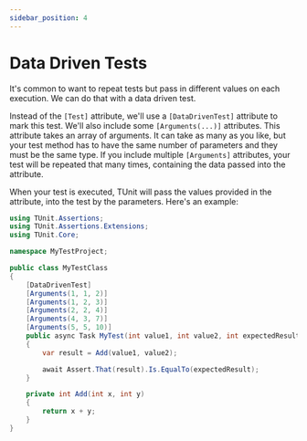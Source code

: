 ```yaml
---
sidebar_position: 4
---
```


# Data Driven Tests

It's common to want to repeat tests but pass in different values on each execution.
We can do that with a data driven test.

Instead of the `[Test]` attribute, we'll use a `[DataDrivenTest]` attribute to mark this test.
We'll also include some `[Arguments(...)]` attributes. 
This attribute takes an array of arguments. It can take as many as you like, but your test method has to have the same number of parameters and they must be the same type.
If you include multiple `[Arguments]` attributes, your test will be repeated that many times, containing the data passed into the attribute.

When your test is executed, TUnit will pass the values provided in the attribute, into the test by the parameters.
Here's an example:

```csharp
using TUnit.Assertions;
using TUnit.Assertions.Extensions;
using TUnit.Core;

namespace MyTestProject;

public class MyTestClass
{
    [DataDrivenTest]
    [Arguments(1, 1, 2)]
    [Arguments(1, 2, 3)]
    [Arguments(2, 2, 4)]
    [Arguments(4, 3, 7)]
    [Arguments(5, 5, 10)]
    public async Task MyTest(int value1, int value2, int expectedResult)
    {
        var result = Add(value1, value2);

        await Assert.That(result).Is.EqualTo(expectedResult);
    }

    private int Add(int x, int y)
    {
        return x + y;
    }
}
```